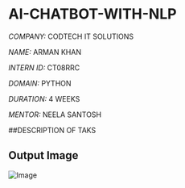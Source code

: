 # AI-CHATBOT-WITH-NLP


_COMPANY:_ CODTECH IT SOLUTIONS

_NAME:_ ARMAN KHAN

_INTERN ID:_ CT08RRC

_DOMAIN:_ PYTHON 

_DURATION:_ 4 WEEKS

_MENTOR:_  NEELA SANTOSH

##DESCRIPTION OF TAKS

## Output Image
![Image](https://github.com/user-attachments/assets/05f29f95-489a-4c89-aa78-9dc513d4f2b2)
